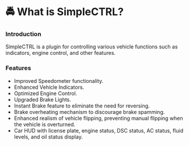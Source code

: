 # 🚔 What is SimpleCTRL?

### Introduction

SimpleCTRL is a plugin for controlling various vehicle functions such as indicators, engine control, and other features.

### Features

* Improved Speedometer functionality.
* Enhanced Vehicle Indicators.
* Optimized Engine Control.
* Upgraded Brake Lights.
* Instant Brake feature to eliminate the need for reversing.
* Brake overheating mechanism to discourage brake spamming.
* Enhanced realism of vehicle flipping, preventing manual flipping when the vehicle is overturned.
* Car HUD with license plate, engine status, DSC status, AC status, fluid levels, and oil status display.
